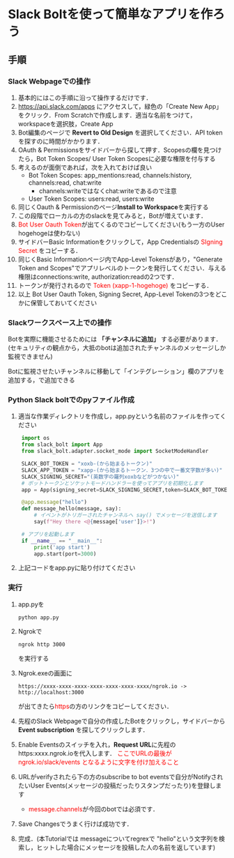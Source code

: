 # Slack Boltを使って簡単なアプリを作ろう

## 手順

### Slack Webpageでの操作

1. 基本的にはこの手順に沿って操作するだけです．
2. <https://api.slack.com/apps> にアクセスして，緑色の「Create New App」をクリック．From Scratchで作成します．適当な名前をつけて，workspaceを選択肢，Create App
3. Bot編集のページで **Revert to Old Design** を選択してください．API tokenを探すのに時間がかかります．
4. OAuth & Permissionsをサイドバーから探して押す．Scopesの欄を見つけたら，Bot Token Scopes/ User Token Scopesに必要な権限を付与する
5. 考えるのが面倒であれば，次を入れておけば良い
   * Bot Token Scopes: app_mentions:read, channels:history, channels:read, chat:write
      * channels:writeではなくchat:writeであるので注意
   * User Token Scopes: users:read, users:write
6. 同じくOauth & Permissionのページ**Install to Workspace**を実行する
7. この段階でローカルの方のslackを見てみると，Botが増えています．
8. <span style="color: red; ">Bot User Oauth Token</span>が出てくるのでコピーしてください(もう一方のUser hogehogeは使わない)
9. サイドバーBasic Informationをクリックして，App Credentialsの<span style="color: red;"> SIgning Secret </span>をコピーする．
10. 同じくBasic Informationページ内でApp-Level Tokensがあり，"Generate Token and Scopes"でアプリレベルのトークンを発行してください．与える権限はconnections:write, authorization:readの2つです．
11. トークンが発行されるので<span style="color: red;"> Token (xapp-1-hogehoge) </span>をコピーする．
12. 以上 Bot User Oauth Token, Signing Secret, App-Level Tokenの3つをどこかに保管しておいてください

### Slackワークスペース上での操作

Botを実際に機能させるためには **「チャンネルに追加」** する必要があります．(セキュリティの観点から，大抵のbotは追加されたチャンネルのメッセージしか監視できません)

Botに監視させたいチャンネルに移動して「インテグレーション」欄のアプリを追加する，で追加できる

### Python Slack boltでのpyファイル作成

1. 適当な作業ディレクトリを作成し，app.pyという名前のファイルを作ってください

   ```python
    import os
    from slack_bolt import App
    from slack_bolt.adapter.socket_mode import SocketModeHandler

    SLACK_BOT_TOKEN = "xoxb-(から始まるトークン)"
    SLACK_APP_TOKEN = "xapp-(から始まるトークン．3つの中で一番文字数が多い)"
    SLACK_SIGNING_SECRET="(英数字の羅列xoxbなどがつかない)"
    # ボットトークンとソケットモードハンドラーを使ってアプリを初期化します
    app = App(signing_secret=SLACK_SIGNING_SECRET,token=SLACK_BOT_TOKEN)

    @app.message("hello")
    def message_hello(message, say):
        # イベントがトリガーされたチャンネルへ say() でメッセージを送信します
        say(f"Hey there <@{message['user']}>!")

    # アプリを起動します
    if __name__ == "__main__":
        print('app start')
        app.start(port=3000)
   ```
   
2. 上記コードをapp.pyに貼り付けてください

### 実行

1. app.pyを

    ```shell
    python app.py
    ```

2. Ngrokで

   ```shell
   ngrok http 3000
   ```

   を実行する
3. Ngrok.exeの画面に

   ```shell
   https://xxxx-xxxx-xxxx-xxxx-xxxx-xxxx-xxxx/ngrok.io -> http://localhost:3000
   ```

   が出てきたら<span style="color: red;">https</span>の方のリンクをコピーしてください．
4. 先程のSlack Webpageで自分の作成したBotをクリックし，サイドバーから**Event subscription** を探してクリックします．
5. Enable Eventsのスイッチを入れ，**Request URL**に先程のhttps:xxxx.ngrok.ioを代入します．<span style="color: red;"> ここでURLの最後が ngrok.io/slack/events となるように文字を付け加えること </span>
6. URLがverifyされたら下の方のsubscribe to bot eventsで自分がNotifyされたいUser Events(メッセージの投稿だったりスタンプだったり)を登録します
   * <span style="color: red;">message.channels</span>が今回のbotでは必須です．
7. Save Changesでうまく行けば成功です．
8. 完成．(本Tutorialでは messageについてregrexで "hello"という文字列を検索し，ヒットした場合にメッセージを投稿した人の名前を返しています)